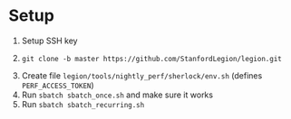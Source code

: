 # Setup

 1. Setup SSH key
 2. ```
    git clone -b master https://github.com/StanfordLegion/legion.git
    ```
 3. Create file `legion/tools/nightly_perf/sherlock/env.sh` (defines `PERF_ACCESS_TOKEN`)
 4. Run `sbatch sbatch_once.sh` and make sure it works
 5. Run `sbatch sbatch_recurring.sh`
